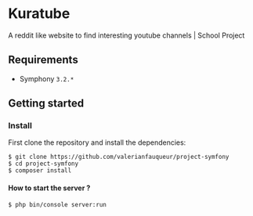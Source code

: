 # Kuratube
A reddit like website to find interesting youtube channels | School Project

## Requirements
- Symphony `3.2.*`

## Getting started

### Install

First clone the repository and install the dependencies:

```shell
$ git clone https://github.com/valerianfauqueur/project-symfony
$ cd project-symfony
$ composer install
```

#### How to start the server ?

```shell
$ php bin/console server:run
```
